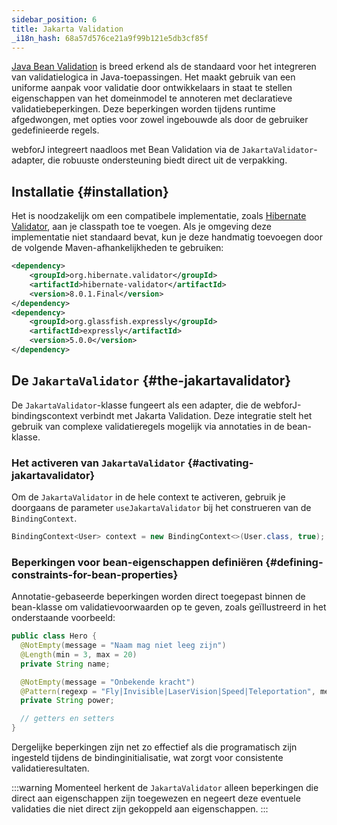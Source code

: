 ```yaml
---
sidebar_position: 6
title: Jakarta Validation
_i18n_hash: 68a57d576ce21a9f99b121e5db3cf85f
---
```

[Java Bean Validation](https://beanvalidation.org/) is breed erkend als de standaard voor het integreren van validatielogica in Java-toepassingen. Het maakt gebruik van een uniforme aanpak voor validatie door ontwikkelaars in staat te stellen eigenschappen van het domeinmodel te annoteren met declaratieve validatiebeperkingen. Deze beperkingen worden tijdens runtime afgedwongen, met opties voor zowel ingebouwde als door de gebruiker gedefinieerde regels.

webforJ integreert naadloos met Bean Validation via de `JakartaValidator`-adapter, die robuuste ondersteuning biedt direct uit de verpakking.

## Installatie {#installation}

Het is noodzakelijk om een compatibele implementatie, zoals [Hibernate Validator](https://hibernate.org/validator/), aan je classpath toe te voegen. Als je omgeving deze implementatie niet standaard bevat, kun je deze handmatig toevoegen door de volgende Maven-afhankelijkheden te gebruiken:

```xml
<dependency>
    <groupId>org.hibernate.validator</groupId>
    <artifactId>hibernate-validator</artifactId>
    <version>8.0.1.Final</version>
</dependency>
<dependency>
    <groupId>org.glassfish.expressly</groupId>
    <artifactId>expressly</artifactId>
    <version>5.0.0</version>
</dependency>
```

## De `JakartaValidator` {#the-jakartavalidator}

De `JakartaValidator`-klasse fungeert als een adapter, die de webforJ-bindingscontext verbindt met Jakarta Validation. Deze integratie stelt het gebruik van complexe validatieregels mogelijk via annotaties in de bean-klasse.

### Het activeren van `JakartaValidator` {#activating-jakartavalidator}

Om de `JakartaValidator` in de hele context te activeren, gebruik je doorgaans de parameter `useJakartaValidator` bij het construeren van de `BindingContext`.

```java
BindingContext<User> context = new BindingContext<>(User.class, true);
```

### Beperkingen voor bean-eigenschappen definiëren {#defining-constraints-for-bean-properties}

Annotatie-gebaseerde beperkingen worden direct toegepast binnen de bean-klasse om validatievoorwaarden op te geven, zoals geïllustreerd in het onderstaande voorbeeld:

```java
public class Hero {
  @NotEmpty(message = "Naam mag niet leeg zijn")
  @Length(min = 3, max = 20)
  private String name;

  @NotEmpty(message = "Onbekende kracht")
  @Pattern(regexp = "Fly|Invisible|LaserVision|Speed|Teleportation", message = "Ongeldige kracht")
  private String power;

  // getters en setters
}
```

Dergelijke beperkingen zijn net zo effectief als die programatisch zijn ingesteld tijdens de bindinginitialisatie, wat zorgt voor consistente validatieresultaten.

:::warning
Momenteel herkent de `JakartaValidator` alleen beperkingen die direct aan eigenschappen zijn toegewezen en negeert deze eventuele validaties die niet direct zijn gekoppeld aan eigenschappen.
:::
